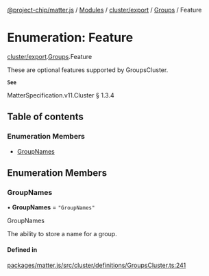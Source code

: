 [@project-chip/matter.js](../README.md) / [Modules](../modules.md) / [cluster/export](../modules/cluster_export.md) / [Groups](../modules/cluster_export.Groups.md) / Feature

# Enumeration: Feature

[cluster/export](../modules/cluster_export.md).[Groups](../modules/cluster_export.Groups.md).Feature

These are optional features supported by GroupsCluster.

**`See`**

MatterSpecification.v11.Cluster § 1.3.4

## Table of contents

### Enumeration Members

- [GroupNames](cluster_export.Groups.Feature.md#groupnames)

## Enumeration Members

### GroupNames

• **GroupNames** = ``"GroupNames"``

GroupNames

The ability to store a name for a group.

#### Defined in

[packages/matter.js/src/cluster/definitions/GroupsCluster.ts:241](https://github.com/project-chip/matter.js/blob/904d0c9b952b91f28a21803759c5e5c66ee4d272/packages/matter.js/src/cluster/definitions/GroupsCluster.ts#L241)

